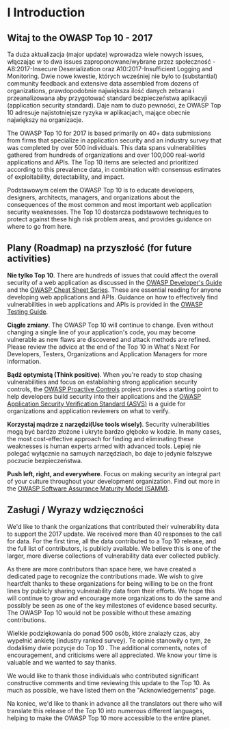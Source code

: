 # I Introduction

## Witaj to the OWASP Top 10 - 2017

Ta duża aktualizacja (major update) wprowadza wiele nowych issues, włączając w to dwa issues zaproponowane/wybrane przez społeczność  - A8:2017-Insecure Deserialization oraz A10:2017-Insufficient Logging and Monitoring. Dwie nowe kwestie, których wcześniej nie było to (substantial) community feedback and extensive data assembled from dozens of organizations, prawdopodobnie największa ilość danych zebrana i przeanalizowana aby przygotować standard bezpieczeństwa aplikacyji (application security standard). Daje nam to dużo pewności, że OWASP Top 10 adresuje najistotniejsze ryzyka w aplikacjach, mające obecnie największy na organizacje.

The OWASP Top 10 for 2017 is based primarily on 40+ data submissions from firms that specialize in application security and an industry survey that was completed by over 500 individuals. This data spans vulnerabilities gathered from hundreds of organizations and over 100,000 real-world applications and APIs. The Top 10 items are selected and prioritized according to this prevalence data, in combination with consensus estimates of exploitability, detectability, and impact.

Podstawowym celem the OWASP Top 10 is to educate developers, designers, architects, managers, and organizations about the consequences of the most common and most important web application security weaknesses. The Top 10 dostarcza podstawowe techniques to protect against these high risk problem areas, and provides guidance on where to go from here.

## Plany (Roadmap) na przyszłość (for future activities)

**Nie tylko Top 10**. There are hundreds of issues that could affect the overall security of a web application as discussed in the [OWASP Developer's Guide](https://www.owasp.org/index.php/OWASP_Guide_Project) and the [OWASP Cheat Sheet Series](https://www.owasp.org/index.php/Category:Cheatsheets). These are essential reading for anyone developing web applications and APIs. Guidance on how to effectively find vulnerabilities in web applications and APIs is provided in the [OWASP Testing Guide](https://www.owasp.org/index.php/OWASP_Testing_Project).

**Ciągłe zmiany**. The OWASP Top 10 will continue to change. Even without changing a single line of your application's code, you may become vulnerable as new flaws are discovered and attack methods are refined. Please review the advice at the end of the Top 10 in What's Next For Developers, Testers, Organizations and Application Managers for more information.

**Bądź optymistą (Think positive)**. When you're ready to stop chasing vulnerabilities and focus on establishing strong application security controls, the [OWASP Proactive Controls](https://www.owasp.org/index.php/OWASP_Proactive_Controls) project provides a starting point to help developers build security into their applications and the [OWASP Application Security Verification Standard (ASVS)](https://www.owasp.org/index.php/ASVS) is a guide for organizations and application reviewers on what to verify.

**Korzystaj mądrze z narzędzi(Use tools wisely)**. Security vulnerabilities mogą być bardzo złożone i ukryte bardzo głęboko w kodzie. In many cases, the most cost-effective approach for finding and eliminating these weaknesses is human experts armed with advanced tools. Lepiej nie polegać wyłącznie na samuych narzędziach, bo daje to jedynie fałszywe poczucie bezpieczeństwa.

**Push left, right, and everywhere**. Focus on making security an integral part of your culture throughout your development organization. Find out more in the [OWASP Software Assurance Maturity Model (SAMM)](https://www.owasp.org/index.php/OWASP_SAMM_Project).

## Zasługi / Wyrazy wdzięczności

We'd like to thank the organizations that contributed their vulnerability data to support the 2017 update. We received more than 40 responses to the call for data. For the first time, all the data contributed to a Top 10 release, and the full list of contributors, is publicly available. We believe this is one of the larger, more diverse collections of vulnerability data ever collected publicly.

As there are more contributors than space here, we have created a dedicated page to recognize the contributions made. We wish to give heartfelt thanks to these organizations for being willing to be on the front lines by publicly sharing vulnerability data from their efforts. We hope this will continue to grow and encourage more organizations to do the same and possibly be seen as one of the key milestones of evidence based security. The OWASP Top 10 would not be possible without these amazing contributions. 

Wielkie podziękowania do ponad 500 osób, które znalazły czas, aby wypełnić ankietę (industry ranked survey). Te opinie stanowiły o tym, że dodaliśmy dwie pozycje do Top 10 . The additional comments, notes of encouragement, and criticisms were all appreciated. We know your time is valuable and we wanted to say thanks.

We would like to thank those individuals who contributed significant constructive comments and time reviewing this update to the Top 10. As much as possible, we have listed them on the "Acknowledgements" page.

Na koniec, we'd like to thank in advance all the translators out there who will translate this release of the Top 10 into numerous different languages, helping to make the OWASP Top 10 more accessible to the entire planet.
